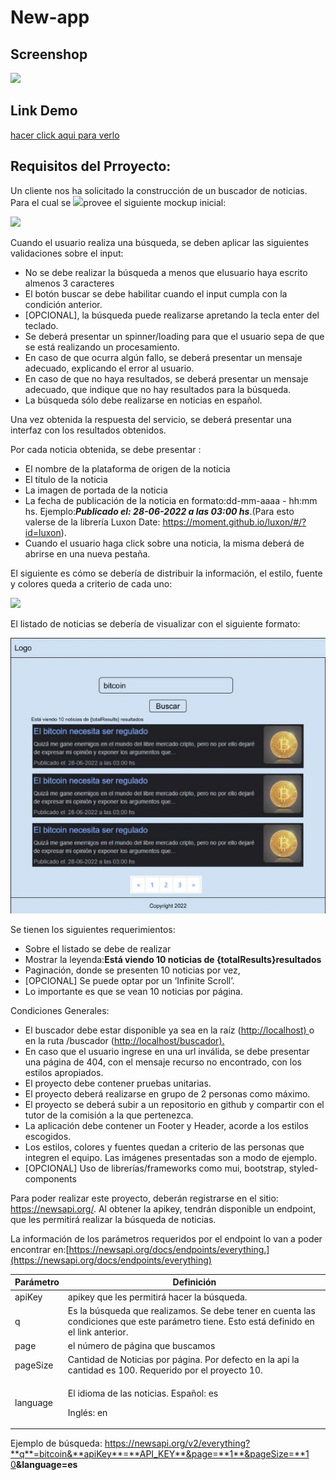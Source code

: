 # New-app

## Screenshop 

![](imgreadme/new-min.gif)



## Link Demo 
[hacer click aqui para verlo](https://new-search-three.vercel.app/)

## Requisitos del Prroyecto:

Un cliente nos ha solicitado la construcción de un buscador de noticias. Para el cual se ![](Aspose.Words.2eebda38-333a-4c33-bc9a-520cc8de8ca1.002.jpeg)provee el siguiente mockup inicial:

![](c/Aspose.Words.2eebda38-333a-4c33-bc9a-520cc8de8ca1.003.jpeg)

Cuando el usuario realiza una búsqueda, se deben aplicar las siguientes validaciones sobre el input:

- No se debe realizar la búsqueda a menos que elusuario haya escrito almenos 3 caracteres
- El botón buscar se debe habilitar cuando el input cumpla con la condición anterior.
- [OPCIONAL], la búsqueda puede realizarse apretando la tecla enter del teclado.
- Se deberá presentar un spinner/loading para que el usuario sepa de que se está realizando un procesamiento.
- En caso de que ocurra algún fallo, se deberá presentar un mensaje adecuado, explicando el error al usuario.
- En caso de que no haya resultados, se deberá presentar un mensaje adecuado, que indique que no hay resultados para la búsqueda.
- La búsqueda sólo debe realizarse en noticias en español.

Una vez obtenida la respuesta del servicio, se deberá presentar una interfaz con los resultados obtenidos.

Por cada noticia obtenida, se debe presentar :

- El nombre de la plataforma de origen de la noticia
- El título de la noticia
- La imagen de portada de la noticia
- La fecha de publicación de la noticia en formato:dd-mm-aaaa - hh:mm hs. Ejemplo:***Publicado el: 28-06-2022 a las 03:00 hs***.(Para esto valerse de la librería Luxon Date: https://moment.github.io/luxon/#/?id=luxon).
- Cuando el usuario haga click sobre una noticia, la misma deberá de abrirse en una nueva pestaña.

El siguiente es cómo se debería de distribuir la información, el estilo, fuente y colores queda a criterio de cada uno:

![](imgreadme/Aspose.Words.2eebda38-333a-4c33-bc9a-520cc8de8ca1.004.png)

El listado de noticias se debería de visualizar con el siguiente formato:

![](imgreadme/Aspose.Words.2eebda38-333a-4c33-bc9a-520cc8de8ca1.005.jpeg)

Se tienen los siguientes requerimientos:

- Sobre el listado se debe de realizar
- Mostrar la leyenda:**Está viendo 10 noticias de {totalResults}resultados**
- Paginación, donde se presenten 10 noticias por vez,
- [OPCIONAL] Se puede optar por un ‘Infinite Scroll’.
- Lo importante es que se vean 10 noticias por página.

Condiciones Generales:

- El buscador debe estar disponible ya sea en la raíz ([http://localhost) ](http://localhost)o en la ruta /buscador ([http://localhost/buscador).](http://localhost/buscador)
- En caso que el usuario ingrese en una url inválida, se debe presentar una página de 404, con el mensaje recurso no encontrado, con los estilos apropiados.
- El proyecto debe contener pruebas unitarias.
- El proyecto deberá realizarse en grupo de 2 personas como máximo.
- El proyecto se deberá subir a un repositorio en github y compartir con el tutor de la comisión a la que pertenezca.
- La aplicación debe contener un Footer y Header, acorde a los estilos escogidos.
- Los estilos, colores y fuentes quedan a criterio de las personas que integren el equipo. Las imágenes presentadas son a modo de ejemplo.
- [OPCIONAL] Uso de librerías/frameworks como mui, bootstrap, styled-components

Para poder realizar este proyecto, deberán registrarse en el sitio: https://newsapi.org/. Al obtener la apikey, tendrán disponible un endpoint, que les permitirá realizar la búsqueda de noticias.

La información de los parámetros requeridos por el endpoint lo van a poder encontrar en:[https://newsapi.org/docs/endpoints/everything.](https://newsapi.org/docs/endpoints/everything)



|**Parámetro**|**Definición**|
| - | - |
|apiKey|apikey que les permitirá hacer la búsqueda.|
|q|Es la búsqueda que realizamos. Se debe tener en cuenta las condiciones que este parámetro tiene. Esto está definido en el link anterior.|
|page|el número de página que buscamos|
|pageSize|Cantidad de Noticias por página. Por defecto en la api la cantidad es 100. Requerido por el proyecto 10.|
|language|<p>El idioma de las noticias. Español: es</p><p>Inglés: en</p>|
Ejemplo de búsqueda: [https://newsapi.org/v2/everything?**q**=bitcoin&**apiKey**=**API_KEY**&page=**1**&pageSize=**1 0](https://newsapi.org/v2/everything?q=bitcoin&apiKey=API_KEY&page=1&pageSize=10)**&language=es**


